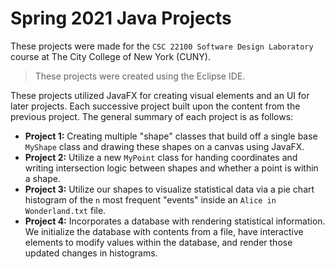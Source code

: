 # Spring 2021 Java Projects

These projects were made for the `CSC 22100 Software Design Laboratory` course at The City College of New York (CUNY).

> These projects were created using the Eclipse IDE.

These projects utilized JavaFX for creating visual elements and an UI for later projects. Each successive project built upon the content from the previous project. The general summary of each project is as follows:

- **Project 1:** Creating multiple "shape" classes that build off a single base `MyShape` class and drawing these shapes on a canvas using JavaFX.
- **Project 2:** Utilize a new `MyPoint` class for handing coordinates and writing intersection logic between shapes and whether a point is within a shape.
- **Project 3:** Utilize our shapes to visualize statistical data via a pie chart histogram of the `n` most frequent "events" inside an `Alice in Wonderland.txt` file.
- **Project 4:** Incorporates a database with rendering statistical information. We initialize the database with contents from a file, have interactive elements to modify values within the database, and render those updated changes in histograms.
